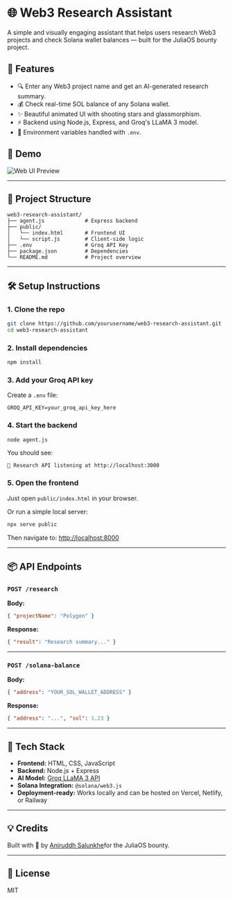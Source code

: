 # 🌐 Web3 Research Assistant

A simple and visually engaging assistant that helps users research Web3 projects and check Solana wallet balances — built for the JuliaOS bounty project.

## 🚀 Features

- 🔍 Enter any Web3 project name and get an AI-generated research summary.
- 💰 Check real-time SOL balance of any Solana wallet.
- ✨ Beautiful animated UI with shooting stars and glassmorphism.
- ⚡ Backend using Node.js, Express, and Groq's LLaMA 3 model.
- 🔐 Environment variables handled with `.env`.

## 📸 Demo

![Web UI Preview](./screenshot.png) <!-- Add your screenshot file in the repo -->

---

## 📁 Project Structure

```
web3-research-assistant/
├── agent.js             # Express backend
├── public/
│   └── index.html       # Frontend UI
│   └── script.js        # Client-side logic
├── .env                 # Groq API Key
├── package.json         # Dependencies
└── README.md            # Project overview
```

---

## 🛠️ Setup Instructions

### 1. Clone the repo

```bash
git clone https://github.com/yourusername/web3-research-assistant.git
cd web3-research-assistant
```

### 2. Install dependencies

```bash
npm install
```

### 3. Add your Groq API key

Create a `.env` file:

```env
GROQ_API_KEY=your_groq_api_key_here
```

### 4. Start the backend

```bash
node agent.js
```

You should see:
```
🚀 Research API listening at http://localhost:3000
```

### 5. Open the frontend

Just open `public/index.html` in your browser.

Or run a simple local server:

```bash
npx serve public
```

Then navigate to: [http://localhost:8000](http://localhost:8000)

---

## 📦 API Endpoints

### `POST /research`

**Body:**

```json
{ "projectName": "Polygon" }
```

**Response:**

```json
{ "result": "Research summary..." }
```

---

### `POST /solana-balance`

**Body:**

```json
{ "address": "YOUR_SOL_WALLET_ADDRESS" }
```

**Response:**

```json
{ "address": "...", "sol": 1.23 }
```

---

## 🤖 Tech Stack

- **Frontend:** HTML, CSS, JavaScript
- **Backend:** Node.js + Express
- **AI Model:** [Groq LLaMA 3 API](https://console.groq.com/)
- **Solana Integration:** `@solana/web3.js`
- **Deployment-ready:** Works locally and can be hosted on Vercel, Netlify, or Railway

---

## 💡 Credits

Built with 💙 by [Aniruddh Salunkhe](https://github.com/letsdeploy16/web3-research-assistant)for the JuliaOS bounty.

---

## 📜 License

MIT